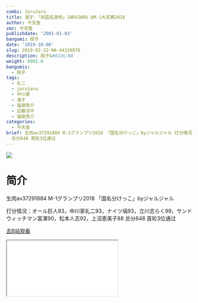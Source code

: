 ```yaml
---
combi: JaruJaru
title: 漫才-「拆国名游戏」JARUJARU @M-1大奖赛2018
author: 今天鱼
zmz: 今天鱼
publishdate: '2001-01-03'
bangumi: 段子
date: '2019-10-08'
slug: 2019-02-22-NA-44320876
description: 段子&#8226;NA
weight: 8992.0
bangumis:
  - 段子
tags:
  - 礼二
  - jarujaru
  - 中川家
  - 漫才
  - 福德秀介
  - 后藤淳平
  - 福徳秀介
categories:
  - 今天鱼
brief: 生肉av37291884 M-1グランプリ2018 「国名分けっこ」byジャルジャル 打分情况：オール巨人93，中川家礼二93，ナイツ塙93，立川志らく99，サンドウィッチマン富澤90，松本人志92，上沼恵美子88
  总分648 首轮3位通过
---
```

![](https://i.imgur.com/7O4FD8D.jpg)
# 简介  
生肉av37291884
M-1グランプリ2018
「国名分けっこ」byジャルジャル

打分情况：オール巨人93，中川家礼二93，ナイツ塙93，立川志らく99，サンドウィッチマン富澤90，松本人志92，上沼恵美子88
总分648
首轮3位通过  

[去B站观看](https://www.bilibili.com/video/av44320876/)
<div class ="resp-container"><iframe class="testiframe" src="//player.bilibili.com/player.html?aid=44320876"", scrolling="no", allowfullscreen="true" > </iframe></div> 
